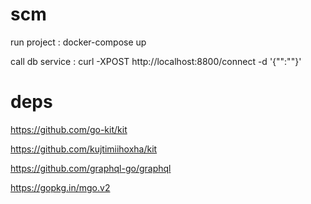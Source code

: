 # scm

run project : docker-compose up

call db service : curl -XPOST http://localhost:8800/connect -d '{"":""}'

# deps

https://github.com/go-kit/kit

https://github.com/kujtimiihoxha/kit

https://github.com/graphql-go/graphql

https://gopkg.in/mgo.v2
